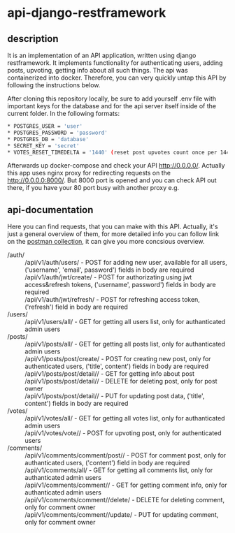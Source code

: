api-django-restframework
===========

description
-----------
It is an implementation of an API application, written using django restframework. It implements functionality for authenticating users, adding posts, upvoting, getting info about all such things. The api was containerized into docker. Therefore, you can very quickly untap this API by following the instructions below.

After cloning this repository locally, be sure to add yourself .env file with important keys for the database and for the api server itself inside of the current folder. In the following formats:

```sh
* POSTGRES_USER = 'user'
* POSTGRES_PASSWORD = 'password'
* POSTGRES_DB = 'database'
* SECRET_KEY = 'secret'
* VOTES_RESET_TIMEDELTA = '1440' (reset post upvotes count once per 1440 minutes)
```
  
Afterwards up docker-compose and check your API http://0.0.0.0/. Actually this app uses nginx proxy for redirecting requests on the http://0.0.0.0:8000/. But 8000 port is opened and you can check API out there, if you have your 80 port busy with another proxy e.g.

api-documentation
-----------------
Here you can find requests, that you can make with this API. Actually, it's just a general overview of them, for more detailed info you can follow link on the [postman collection](https://www.getpostman.com/collections/220dab40d84b3242401b), it can give you more concsious overview.

<dl>
  <dt>/auth/</dt>
    <dd>/api/v1/auth/users/ - POST for adding new user, available for all users, ('username', 'email', password') fields in body are required<dd>
    <dd>/api/v1/auth/jwt/create/ - POST for authorizating using jwt access&refresh tokens, ('username', password') fields in body are required<dd>
    <dd>/api/v1/auth/jwt/refresh/ - POST for refreshing access token, ('refresh') field in body are required<dd>
  <dt>/users/</dt>
    <dd>/api/v1/users/all/ - GET for getting all users list, only for authanticated admin users</dd>
  <dt>/posts/</dt>
    <dd>/api/v1/posts/all/ - GET for getting all posts list, only for authanticated admin users</dd>
    <dd>/api/v1/posts/post/create/ - POST for creating new post, only for authenticated users, ('title', content') fields in body are required<dd> 
    <dd>/api/v1/posts/post/detail/<post_id>/ - GET for getting info about post<dd>
    <dd>/api/v1/posts/post/detail/<post_id>/ - DELETE for deleting post, only for post owner<dd>
    <dd>/api/v1/posts/post/detail/<post_id>/ - PUT for updating post data, ('title', content') fields in body are required<dd>
  <dt>/votes/</dt>
    <dd>/api/v1/votes/all/ - GET for getting all votes list, only for authanticated admin users</dd>
    <dd>/api/v1/votes/vote/<post_id>/ - POST for upvoting post, only for authenticated users<dd> 
  <dt>/comments/</dt>
    <dd>/api/v1/comments/comment/post/<post_id>/ - POST for comment post, only for authanticated users, ('content') field in body are required</dd>
    <dd>/api/v1/comments/all/ - GET for getting all comments list, only for authanticated admin users<dd>
    <dd>/api/v1/comments/comment/<comment_id>/ - GET for getting comment info, only for authanticated admin users<dd>
    <dd>/api/v1/comments/comment/<comment_id>/delete/ - DELETE for deleting comment, only for comment owner<dd>
    <dd>/api/v1/comments/comment/<comment_id>/update/ - PUT for updating comment, only for comment owner<dd>
</dl>
